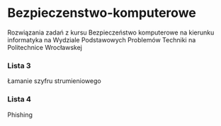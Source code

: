 # Bezpieczenstwo-komputerowe
Rozwiązania zadań z kursu Bezpieczeństwo komputerowe na kierunku informatyka na Wydziale Podstawowych Problemów Techniki na Politechnice Wrocławskej

### Lista 3
Łamanie szyfru strumieniowego

### Lista 4
Phishing
